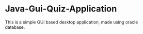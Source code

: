 # Java-Gui-Quiz-Application
This is a simple GUI based desktop application, made using oracle database.
